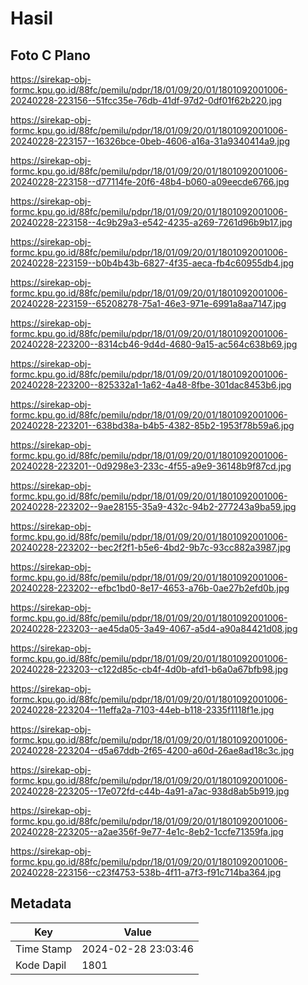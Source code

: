 # Hasil

## Foto C Plano

https://sirekap-obj-formc.kpu.go.id/88fc/pemilu/pdpr/18/01/09/20/01/1801092001006-20240228-223156--51fcc35e-76db-41df-97d2-0df01f62b220.jpg

https://sirekap-obj-formc.kpu.go.id/88fc/pemilu/pdpr/18/01/09/20/01/1801092001006-20240228-223157--16326bce-0beb-4606-a16a-31a9340414a9.jpg

https://sirekap-obj-formc.kpu.go.id/88fc/pemilu/pdpr/18/01/09/20/01/1801092001006-20240228-223158--d77114fe-20f6-48b4-b060-a09eecde6766.jpg

https://sirekap-obj-formc.kpu.go.id/88fc/pemilu/pdpr/18/01/09/20/01/1801092001006-20240228-223158--4c9b29a3-e542-4235-a269-7261d96b9b17.jpg

https://sirekap-obj-formc.kpu.go.id/88fc/pemilu/pdpr/18/01/09/20/01/1801092001006-20240228-223159--b0b4b43b-6827-4f35-aeca-fb4c60955db4.jpg

https://sirekap-obj-formc.kpu.go.id/88fc/pemilu/pdpr/18/01/09/20/01/1801092001006-20240228-223159--65208278-75a1-46e3-971e-6991a8aa7147.jpg

https://sirekap-obj-formc.kpu.go.id/88fc/pemilu/pdpr/18/01/09/20/01/1801092001006-20240228-223200--8314cb46-9d4d-4680-9a15-ac564c638b69.jpg

https://sirekap-obj-formc.kpu.go.id/88fc/pemilu/pdpr/18/01/09/20/01/1801092001006-20240228-223200--825332a1-1a62-4a48-8fbe-301dac8453b6.jpg

https://sirekap-obj-formc.kpu.go.id/88fc/pemilu/pdpr/18/01/09/20/01/1801092001006-20240228-223201--638bd38a-b4b5-4382-85b2-1953f78b59a6.jpg

https://sirekap-obj-formc.kpu.go.id/88fc/pemilu/pdpr/18/01/09/20/01/1801092001006-20240228-223201--0d9298e3-233c-4f55-a9e9-36148b9f87cd.jpg

https://sirekap-obj-formc.kpu.go.id/88fc/pemilu/pdpr/18/01/09/20/01/1801092001006-20240228-223202--9ae28155-35a9-432c-94b2-277243a9ba59.jpg

https://sirekap-obj-formc.kpu.go.id/88fc/pemilu/pdpr/18/01/09/20/01/1801092001006-20240228-223202--bec2f2f1-b5e6-4bd2-9b7c-93cc882a3987.jpg

https://sirekap-obj-formc.kpu.go.id/88fc/pemilu/pdpr/18/01/09/20/01/1801092001006-20240228-223202--efbc1bd0-8e17-4653-a76b-0ae27b2efd0b.jpg

https://sirekap-obj-formc.kpu.go.id/88fc/pemilu/pdpr/18/01/09/20/01/1801092001006-20240228-223203--ae45da05-3a49-4067-a5d4-a90a84421d08.jpg

https://sirekap-obj-formc.kpu.go.id/88fc/pemilu/pdpr/18/01/09/20/01/1801092001006-20240228-223203--c122d85c-cb4f-4d0b-afd1-b6a0a67bfb98.jpg

https://sirekap-obj-formc.kpu.go.id/88fc/pemilu/pdpr/18/01/09/20/01/1801092001006-20240228-223204--11effa2a-7103-44eb-b118-2335f1118f1e.jpg

https://sirekap-obj-formc.kpu.go.id/88fc/pemilu/pdpr/18/01/09/20/01/1801092001006-20240228-223204--d5a67ddb-2f65-4200-a60d-26ae8ad18c3c.jpg

https://sirekap-obj-formc.kpu.go.id/88fc/pemilu/pdpr/18/01/09/20/01/1801092001006-20240228-223205--17e072fd-c44b-4a91-a7ac-938d8ab5b919.jpg

https://sirekap-obj-formc.kpu.go.id/88fc/pemilu/pdpr/18/01/09/20/01/1801092001006-20240228-223205--a2ae356f-9e77-4e1c-8eb2-1ccfe71359fa.jpg

https://sirekap-obj-formc.kpu.go.id/88fc/pemilu/pdpr/18/01/09/20/01/1801092001006-20240228-223156--c23f4753-538b-4f11-a7f3-f91c714ba364.jpg


## Metadata

| Key        | Value               |
| ---------- | ------------------- |
| Time Stamp | 2024-02-28 23:03:46 |
| Kode Dapil | 1801                |



